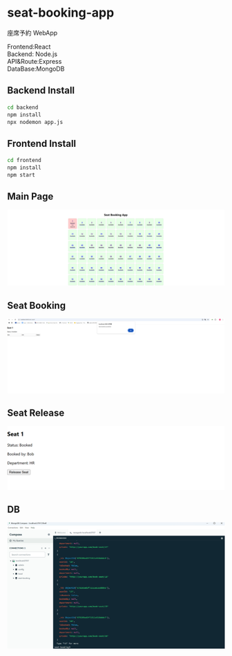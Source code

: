 # seat-booking-app

座席予約 WebApp

Frontend:React  
Backend: Node.js  
API&Route:Express  
DataBase:MongoDB

## Backend Install

```bash
cd backend
npm install
npx nodemon app.js
```

## Frontend Install

```bash
cd frontend
npm install
npm start
```

## Main Page

![MainPage](/photo/listpage.png)

## Seat Booking

![SeatBook](/photo/seatbook.png)

## Seat Release

![SeatRelease](/photo/release.png)

## DB

![DB](/photo/db.png)
